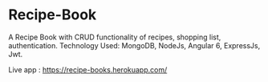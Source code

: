 # Recipe-Book
A Recipe Book with CRUD functionality of recipes, shopping list, authentication.
Technology Used: MongoDB, NodeJs, Angular 6, ExpressJs, Jwt.

Live app : https://recipe-books.herokuapp.com/
